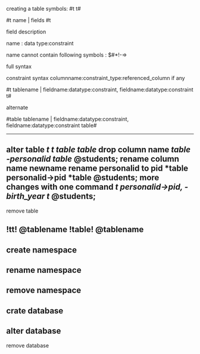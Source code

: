 creating a table
symbols: #t t#

#t name | fields  #t

field description

name : data type:constraint

name cannot contain following symbols : $#*!-=>

full syntax

constraint syntax
columnname:constraint_type:referenced_column if any

#t tablename | fieldname:datatype:constraint, fieldname:datatype:constraint t#

alternate

#table tablename | fieldname:datatype:constraint, fieldname:datatype:constraint table#

------
alter table
*t t*
*table table*
drop column name 
*table -personalid table* @students;
rename column name newname 
rename personalid to pid
*table personalid->pid *table @students;
more changes with one command
*t personalid->pid, -birth_year t* @students;
-----
remove table

!tt! @tablename
!table!  @tablename
------
create namespace
------
rename namespace
------
remove namespace
------
crate database
------
alter database
------
remove database